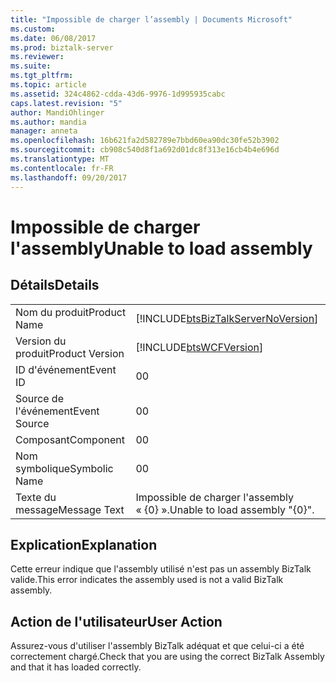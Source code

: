 ```yaml
---
title: "Impossible de charger l’assembly | Documents Microsoft"
ms.custom: 
ms.date: 06/08/2017
ms.prod: biztalk-server
ms.reviewer: 
ms.suite: 
ms.tgt_pltfrm: 
ms.topic: article
ms.assetid: 324c4862-cdda-43d6-9976-1d995935cabc
caps.latest.revision: "5"
author: MandiOhlinger
ms.author: mandia
manager: anneta
ms.openlocfilehash: 16b621fa2d582789e7bbd60ea90dc30fe52b3902
ms.sourcegitcommit: cb908c540d8f1a692d01dc8f313e16cb4b4e696d
ms.translationtype: MT
ms.contentlocale: fr-FR
ms.lasthandoff: 09/20/2017
---
```

# <a name="unable-to-load-assembly"></a><span data-ttu-id="8a509-102">Impossible de charger l'assembly</span><span class="sxs-lookup"><span data-stu-id="8a509-102">Unable to load assembly</span></span>
## <a name="details"></a><span data-ttu-id="8a509-103">Détails</span><span class="sxs-lookup"><span data-stu-id="8a509-103">Details</span></span>  
  
|||  
|-|-|  
|<span data-ttu-id="8a509-104">Nom du produit</span><span class="sxs-lookup"><span data-stu-id="8a509-104">Product Name</span></span>|[!INCLUDE[btsBizTalkServerNoVersion](../includes/btsbiztalkservernoversion-md.md)]|  
|<span data-ttu-id="8a509-105">Version du produit</span><span class="sxs-lookup"><span data-stu-id="8a509-105">Product Version</span></span>|[!INCLUDE[btsWCFVersion](../includes/btswcfversion-md.md)]|  
|<span data-ttu-id="8a509-106">ID d'événement</span><span class="sxs-lookup"><span data-stu-id="8a509-106">Event ID</span></span>|<span data-ttu-id="8a509-107">0</span><span class="sxs-lookup"><span data-stu-id="8a509-107">0</span></span>|  
|<span data-ttu-id="8a509-108">Source de l'événement</span><span class="sxs-lookup"><span data-stu-id="8a509-108">Event Source</span></span>|<span data-ttu-id="8a509-109">0</span><span class="sxs-lookup"><span data-stu-id="8a509-109">0</span></span>|  
|<span data-ttu-id="8a509-110">Composant</span><span class="sxs-lookup"><span data-stu-id="8a509-110">Component</span></span>|<span data-ttu-id="8a509-111">0</span><span class="sxs-lookup"><span data-stu-id="8a509-111">0</span></span>|  
|<span data-ttu-id="8a509-112">Nom symbolique</span><span class="sxs-lookup"><span data-stu-id="8a509-112">Symbolic Name</span></span>|<span data-ttu-id="8a509-113">0</span><span class="sxs-lookup"><span data-stu-id="8a509-113">0</span></span>|  
|<span data-ttu-id="8a509-114">Texte du message</span><span class="sxs-lookup"><span data-stu-id="8a509-114">Message Text</span></span>|<span data-ttu-id="8a509-115">Impossible de charger l'assembly « {0} ».</span><span class="sxs-lookup"><span data-stu-id="8a509-115">Unable to load assembly "{0}".</span></span>|  
  
## <a name="explanation"></a><span data-ttu-id="8a509-116">Explication</span><span class="sxs-lookup"><span data-stu-id="8a509-116">Explanation</span></span>  
 <span data-ttu-id="8a509-117">Cette erreur indique que l'assembly utilisé n'est pas un assembly BizTalk valide.</span><span class="sxs-lookup"><span data-stu-id="8a509-117">This error indicates the assembly used is not a valid BizTalk assembly.</span></span>  
  
## <a name="user-action"></a><span data-ttu-id="8a509-118">Action de l'utilisateur</span><span class="sxs-lookup"><span data-stu-id="8a509-118">User Action</span></span>  
 <span data-ttu-id="8a509-119">Assurez-vous d'utiliser l'assembly BizTalk adéquat et que celui-ci a été correctement chargé.</span><span class="sxs-lookup"><span data-stu-id="8a509-119">Check that you are using the correct BizTalk Assembly and that it has loaded correctly.</span></span>
